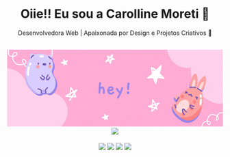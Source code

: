 <h1 align="center">Oiie!! Eu sou a Carolline Moreti 👋</h1>

<p align="center">Desenvolvedora Web | Apaixonada por Design e Projetos Criativos 💖</p>

<br />

<div align="center">
  
  <img height="180em" src="banner.jpg"/>
  
  <img height="180em" src="https://github-readme-stats.vercel.app/api/top-langs/?username=carollinemoreti&layout=compact&theme=radical&langs_count=8&custom_title=Most Used Languages"/>
</div>

<br/>

<div align="center">
  <img src="https://cdn.jsdelivr.net/gh/devicons/devicon/icons/html5/html5-original.svg" height="40" />
  <img src="https://cdn.jsdelivr.net/gh/devicons/devicon/icons/css3/css3-original.svg" height="40" />
  <img src="https://cdn.jsdelivr.net/gh/devicons/devicon/icons/javascript/javascript-original.svg" height="40" />
  <img src="https://cdn.jsdelivr.net/gh/devicons/devicon/icons/figma/figma-original.svg" height="40" />
</div>

<br/>
